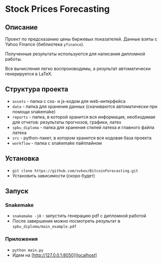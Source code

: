 # Stock Prices Forecasting

## Описание

Проект по предсказанию цены биржевых показателей. Данные взяты с Yahoo Finance (библиотека `yfinance`).

Полученные результаты используются для написания дипломной работы. 

Все вычисления легко воспроизводимы, а результат автоматически генерируется в LaTeX. 

## Структура проекта

- `assets` - папка с css- и js-кодом для web-интерфейса
- `data` - папка для хранения данных (скачиваются автоматически при помощи snakemake)
- `reports` - папка, в которой хранится вся информация, необходимая для отчетов: результаты прогнозов, графики, латех
- `spbu_diploma` - папка для хранения стилей латеха и главного файла латеха
- `src` - python-пакет, в котором хранится вся кодовая база проекта  
- `workflow` - папка с snakemake пайплайном

## Установка
- `git clone https://github.com/svkov/BitcoinForecasting.git`
- Установить зависимости (скоро будет)

## Запуск

### Snakemake

- `snakemake -j8` - запустить генерацию pdf с дипломной работой
- После завершения можно посмотреть результат в `spbu_diploma/main_example.pdf`

### Приложения
- `python main.py`
- Идем на [http://127.0.0.1:8050][localhost]



[localhost]: http://127.0.0.1:8050